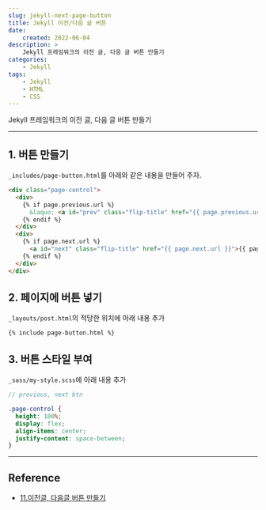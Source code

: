 ```yaml
---
slug: jekyll-next-page-button
title: Jekyll 이전/다음 글 버튼
date:
    created: 2022-06-04
description: >
    Jekyll 프레임워크의 이전 글, 다음 글 버튼 만들기
categories:
    - Jekyll
tags:
    - Jekyll
    - HTML
    - CSS
---
```


Jekyll 프레임워크의 이전 글, 다음 글 버튼 만들기  

<!-- more -->

---

## 1. 버튼 만들기

`_includes/page-button.html`를 아래와 같은 내용을 만들어 주자.  

```html title="page-button.html"
<div class="page-control">
  <div>
    {% if page.previous.url %}
      &laquo; <a id="prev" class="flip-title" href="{{ page.previous.url }}">{{ page.previous.title }}</a>
    {% endif %}
  </div>
  <div>
    {% if page.next.url %}
      <a id="next" class="flip-title" href="{{ page.next.url }}">{{ page.next.title }}</a> &raquo;
    {% endif %}
  </div>
</div>
```

## 2. 페이지에 버튼 넣기

`_layouts/post.html`의 적당한 위치에 아래 내용 추가  

```liquid title="post.html"
{% include page-button.html %}
```

## 3. 버튼 스타일 부여

`_sass/my-style.scss`에 아래 내용 추가  

```scss title="my-style.scss"
// previous, next btn

.page-control {
  height: 100%;
  display: flex;
  align-items: center;
  justify-content: space-between;
}
```

---
## Reference
- [11.이전글, 다음글 버튼 만들기](https://khw11044.github.io/blog/githubpages/2020-12-26-making-blog-11/)